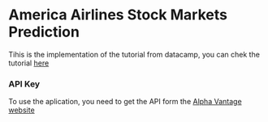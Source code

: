 # America Airlines Stock Markets Prediction

Tihis is the implementation of the tutorial from datacamp, you can chek the tutorial [here][datac]

### API Key
To use the aplication, you need to get the API form the [Alpha Vantage website][alphav]


   [alphav]: <https://www.alphavantage.co/support/#api-key>
   [datac]: <https://www.datacamp.com/community/tutorials/lstm-python-stock-market>

